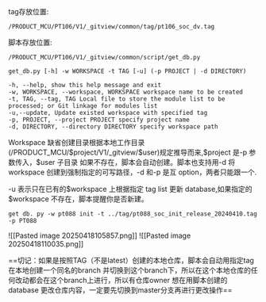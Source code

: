 tag存放位置:
```
/PRODUCT_MCU/PT106/V1/_gitview/common/tag/pt106_soc_dv.tag
```
脚本存放位置:
```
/PRODUCT_MCU/PT106/V1/_gitview/common/script/get_db.py
```

```
get_db.py [-h] -w WORKSPACE -t TAG [-u] (-p PROJECT | -d DIRECTORY)

-h, --help, show this help message and exit
-w, WORKSPACE, --workspace, WORKSPACE workspace name to be created
-t, TAG, --tag, TAG Local file to store the module list to be processed; or Git linkage for modules list
-u,--update, Update existed workspace with specified tag
-p, PROJECT, --project PROJECT specify project name
-d, DIRECTORY, --directory DIRECTORY specify workspace path
```

Workspace 缺省创建目录根据本地工作目录(/PRODUCT_MCU/\$project/V1/\_gitview/\$user)规定推导而来,\$project 是-p 参数传入，$user 子目录 如果不存在，脚本会自动创建。脚本也支持用-d 将 workspace 创建到强制指定的可写路径，-d 和-p 是互 option，两者只能跟一个.

-u 表示只在已有的\$workspace 上根据指定 tag list 更新 database,如果指定的$workspace 不存在，脚本提醒你是否新建。

```
get db. py -w pt088 init -t ../tag/pt088_soc_init_release_20240410.tag -p PT088
```

![[Pasted image 20250418105857.png]]
![[Pasted image 20250418110035.png]]

==切记：如果是按照TAG（不是latest）创建的本地仓库，脚本会自动用指定tag在本地创建一个同名的branch 并切换到这个branch下，所以在这个本地仓库的任何改动都会在这个branch上进行，所以有仓库owner 想在用脚本创建的 database 更改仓库内容，一定要先切换到master分支再进行更改操作==